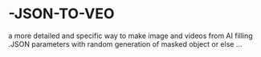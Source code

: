 # -JSON-TO-VEO
a more detailed and specific way to make image and videos from AI filling .JSON parameters with random generation of masked object or else ...
